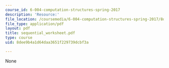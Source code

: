 ```yaml
---
course_id: 6-004-computation-structures-spring-2017
description: 'Resource:'
file_location: /coursemedia/6-004-computation-structures-spring-2017/8dee9b4a1d64daa3651f229739dcbf3a_sequential_worksheet.pdf
file_type: application/pdf
layout: pdf
title: sequential_worksheet.pdf
type: course
uid: 8dee9b4a1d64daa3651f229739dcbf3a

---
```

None